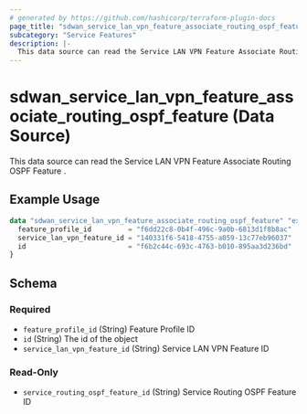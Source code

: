 ```yaml
---
# generated by https://github.com/hashicorp/terraform-plugin-docs
page_title: "sdwan_service_lan_vpn_feature_associate_routing_ospf_feature Data Source - terraform-provider-sdwan"
subcategory: "Service Features"
description: |-
  This data source can read the Service LAN VPN Feature Associate Routing OSPF Feature .
---
```


# sdwan_service_lan_vpn_feature_associate_routing_ospf_feature (Data Source)

This data source can read the Service LAN VPN Feature Associate Routing OSPF Feature .

## Example Usage

```terraform
data "sdwan_service_lan_vpn_feature_associate_routing_ospf_feature" "example" {
  feature_profile_id         = "f6dd22c8-0b4f-496c-9a0b-6813d1f8b8ac"
  service_lan_vpn_feature_id = "140331f6-5418-4755-a059-13c77eb96037"
  id                         = "f6b2c44c-693c-4763-b010-895aa3d236bd"
}
```

<!-- schema generated by tfplugindocs -->
## Schema

### Required

- `feature_profile_id` (String) Feature Profile ID
- `id` (String) The id of the object
- `service_lan_vpn_feature_id` (String) Service LAN VPN Feature ID

### Read-Only

- `service_routing_ospf_feature_id` (String) Service Routing OSPF Feature ID
